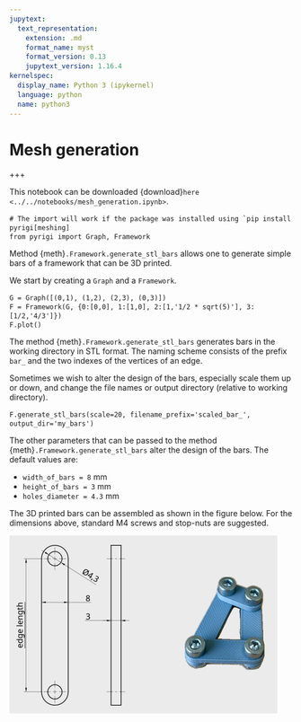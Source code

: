 ```yaml
---
jupytext:
  text_representation:
    extension: .md
    format_name: myst
    format_version: 0.13
    jupytext_version: 1.16.4
kernelspec:
  display_name: Python 3 (ipykernel)
  language: python
  name: python3
---
```


# Mesh generation

+++

This notebook can be downloaded {download}`here <../../notebooks/mesh_generation.ipynb>`.

```{code-cell} ipython3
# The import will work if the package was installed using `pip install pyrigi[meshing]
from pyrigi import Graph, Framework
```

Method {meth}`.Framework.generate_stl_bars` allows one to generate simple bars of a framework that can be 3D printed.

We start by creating a `Graph` and a `Framework`.


```{code-cell} ipython3
G = Graph([(0,1), (1,2), (2,3), (0,3)])
F = Framework(G, {0:[0,0], 1:[1,0], 2:[1,'1/2 * sqrt(5)'], 3:[1/2,'4/3']})
F.plot()
```

The method {meth}`.Framework.generate_stl_bars` generates bars 
in the working directory in STL format.
The naming scheme consists of the prefix `bar_` and the two indexes
of the vertices of an edge. 

Sometimes we wish to alter the design of the bars, especially scale them up or down, 
and change the file names or output directory (relative to working directory).

```{code-cell} ipython3
F.generate_stl_bars(scale=20, filename_prefix='scaled_bar_', output_dir='my_bars')
```

The other parameters that can be passed to the method {meth}`.Framework.generate_stl_bars` alter
the design of the bars. The default values are:

- `width_of_bars = 8` mm
- `height_of_bars = 3` mm 
- `holes_diameter = 4.3` mm

The 3D printed bars can be assembled as shown in the figure below. For the dimensions above,
standard M4 screws and stop-nuts are suggested.

![Assembled Framework](images/framework_3d_printed.png)




